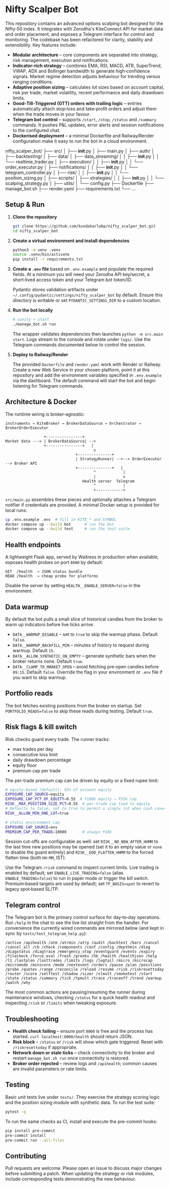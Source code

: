 # Nifty Scalper Bot

This repository contains an advanced options scalping bot designed for the Nifty‑50 index.  It integrates with Zerodha's KiteConnect API for market data and order placement, and exposes a Telegram interface for control and monitoring.  The codebase has been refactored for clarity, stability and extensibility.  Key features include:

* **Modular architecture** – core components are separated into strategy, risk management, execution and notifications.
* **Indicator‑rich strategy** – combines EMA, RSI, MACD, ATR, SuperTrend, VWAP, ADX and Bollinger bandwidth to generate high‑confidence signals.  Market regime detection adjusts behaviour for trending versus ranging conditions.
* **Adaptive position sizing** – calculates lot sizes based on account capital, risk per trade, market volatility, recent performance and daily drawdown limits.
* **Good‑Till‑Triggered (GTT) orders with trailing logic** – entries automatically attach stop‑loss and take‑profit orders and adjust them when the trade moves in your favour.
* **Telegram bot control** – supports `/start`, `/stop`, `/status` and `/summary` commands.  It pushes P&L updates, error alerts and session notifications to the configured chat.
* **Dockerised deployment** – a minimal Dockerfile and Railway/Render configuration make it easy to run the bot in a cloud environment.

nifty_scalper_bot/
├── src/
│   ├── __init__.py
│   ├── main.py
│   ├── auth/
│   ├── backtesting/
│   ├── data/
│   ├── data_streaming/
│   │   ├── __init__.py
│   │   └── realtime_trader.py
│   ├── execution/
│   │   ├── __init__.py
│   │   └── order_executor.py
│   ├── notifications/
│   │   ├── __init__.py
│   │   └── telegram_controller.py
│   ├── risk/
│   │   ├── __init__.py
│   │   └── position_sizing.py
│   ├── scripts/
│   ├── strategies/
│   │   ├── __init__.py
│   │   └── scalping_strategy.py
│   ├── utils/
│   └── config.py
├── Dockerfile
├── manage_bot.sh
├── render.yaml
├── requirements.txt
└── ...
## Setup & Run

1. **Clone the repository**

   ```bash
   git clone https://github.com/kundakarlabp/nifty_scalper_bot.git
   cd nifty_scalper_bot
   ```

2. **Create a virtual environment and install dependencies**

   ```bash
   python3 -m venv .venv
   source .venv/bin/activate
   pip install -r requirements.txt
   ```

3. **Create a `.env` file** based on `.env.example` and populate the required fields.  At a minimum you will need your Zerodha API key/secret, a short‑lived access token and your Telegram bot token/ID.

   Pydantic stores validation artifacts under
   `~/.config/pydantic/settings/nifty_scalper_bot` by default.  Ensure this
   directory is writable or set `PYDANTIC_SETTINGS_DIR` to a custom location.

4. **Run the bot locally**

   ```bash
   # sanity + start
   ./manage_bot.sh run
   ```

   The wrapper validates dependencies then launches `python -m src.main start`.  Logs stream to the console and rotate under `logs/`.  Use the Telegram commands documented below to control the session.

5. **Deploy to Railway/Render**

   The provided `Dockerfile` and `render.yaml` work with Render or Railway.  Create a new Web Service in your chosen platform, point it at this repository and add the environment variables specified in `.env.example` via the dashboard.  The default command will start the bot and begin listening for Telegram commands.

## Architecture & Docker

The runtime wiring is broker‑agnostic:

```
instruments → KiteBroker → BrokerDataSource → Orchestrator → BrokerOrderExecutor
```

```
                 +----------------+
Market data ---> | BrokerDataSource| --+
                 +----------------+   |
                                       v
                               +---------------+
                               | StrategyRunner| --+--> OrderExecutor --> Broker API
                               +---------------+   |
                                       ^            |
                                       |            v
                                  Health server  Telegram
                                       ^            |
                                       +------------+
```

`src/main.py` assembles these pieces and optionally attaches a Telegram notifier if credentials are provided.  A minimal Docker setup is provided for local runs:

```bash
cp .env.example .env  # fill in KITE_* and SYMBOL
docker compose up --build bot      # run the bot
docker compose up --build test     # run the test suite
```

## Health endpoints

A lightweight Flask app, served by Waitress in production when available,
exposes health probes on port `8000` by default:

```
GET  /health  → JSON status bundle
HEAD /health  → cheap probe for platforms
```

Disable the server by setting `HEALTH__ENABLE_SERVER=false` in the environment.

## Data warmup

By default the bot pulls a small slice of historical candles from the broker to warm up indicators before live ticks arrive.

- `DATA__WARMUP_DISABLE` – set to `true` to skip the warmup phase. Default `false`.
 - `DATA__WARMUP_BACKFILL_MIN` – minutes of history to request during warmup. Default `15`.
 - `DATA__ALLOW_SYNTHETIC_ON_EMPTY` – generate synthetic bars when the broker returns none. Default `true`.
 - `DATA__CLAMP_TO_MARKET_OPEN` – avoid fetching pre‑open candles before `09:15`. Default `false`.
Override the flag in your environment or `.env` file if you want to skip warmup.

## Portfolio reads

The bot fetches existing positions from the broker on startup. Set
`PORTFOLIO_READS=false` to skip these reads during testing. Default `true`.

## Risk flags & kill switch

Risk checks guard every trade.  The runner tracks:

 - max trades per day
 - consecutive loss limit
 - daily drawdown percentage
 - equity floor
 - premium cap per trade

The per-trade premium cap can be driven by equity or a fixed rupee limit:

```bash
# equity-based (default): 55% of account equity
EXPOSURE_CAP_SOURCE=equity
EXPOSURE_CAP_PCT_OF_EQUITY=0.55  # ₹100k equity ⇒ ₹55k cap
RISK__MAX_POSITION_SIZE_PCT=0.55  # per-trade cap tied to equity
# Defaults to false; set to true to permit a single lot when cash covers the premium override
RISK__ALLOW_MIN_ONE_LOT=true

# static environment cap
EXPOSURE_CAP_SOURCE=env
PREMIUM_CAP_PER_TRADE=10000       # always ₹10k
```

Session cut-offs are configurable as well: set `RISK__NO_NEW_AFTER_HHMM` to the
last time new positions may be opened (set it to an empty value or `none` to
disable the guard entirely) and `RISK__EOD_FLATTEN_HHMM` to the forced flatten
time (both `HH:MM`, IST).

Use the Telegram `/risk` command to inspect current limits.  Live trading is enabled by default; set `ENABLE_LIVE_TRADING=false` (alias `ENABLE_TRADING=false`) to run in paper mode or trigger the kill switch.  Premium‑based targets are used by default; set `TP_BASIS=spot` to revert to legacy spot‑based SL/TP.

## Telegram control

The Telegram bot is the primary control surface for day‑to‑day operations.  Run `/help` in the chat to see the live list straight from the handler.  For convenience the currently wired commands are mirrored below (and kept in sync by `tests/test_telegram_help.py`):

```
/active /apihealth /atm /atrmin /atrp /audit /backtest /bars /cancel /cancel_all /cb /check /components /conf /config /depthmin /diag /diagstatus /diagtrace /emergency_stop /eventguard /events /expiry /filecheck /force_eval /fresh /greeks /hb /health /healthjson /help /l1 /lastplan /lasttrades /limits /logs /logtail /micro /microcap /micromode /minscore /mode /nextevent /orders /pause /plan /positions /probe /quotes /range /reconcile /reload /resume /risk /riskresettoday /router /score /selftest /shadow /sizer /slmult /smoketest /start /state /status /summary /tick /tpmult /trace /traceoff /trend /warmup /watch /why
```

The most common actions are pausing/resuming the runner during maintenance windows, checking `/status` for a quick health readout and inspecting `/risk` or `/limits` when tweaking exposure.

## Troubleshooting

- **Health check failing** – ensure port `8000` is free and the process has started.  `curl localhost:8000/health` should return JSON.
- **Risk block** – `/status` or `/risk` will show which gate triggered.  Reset with `/riskresettoday` if appropriate.
- **Network down or stale ticks** – check connectivity to the broker and restart `manage_bot.sh run` once connectivity is restored.
- **Broker order rejected** – review logs and `/apihealth`; common causes are invalid parameters or rate limits.

## Testing

Basic unit tests live under `tests/`.  They exercise the strategy scoring logic and the position sizing module with synthetic data.  To run the test suite:

```bash
pytest -q
```

To run the same checks as CI, install and execute the pre-commit hooks:

```bash
pip install pre-commit
pre-commit install
pre-commit run --all-files
```

## Contributing

Pull requests are welcome.  Please open an issue to discuss major changes before submitting a patch.  When updating the strategy or risk modules, include corresponding tests demonstrating the new behaviour.
